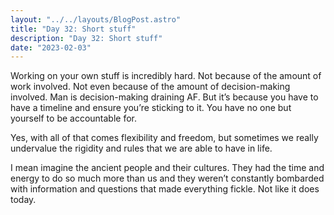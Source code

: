 ```yaml
---
layout: "../../layouts/BlogPost.astro"
title: "Day 32: Short stuff"
description: "Day 32: Short stuff"
date: "2023-02-03"
---
```


Working on your own stuff is incredibly hard. Not because of the amount of work involved. Not even because of the amount of decision-making involved. Man is decision-making draining AF. But it’s because you have to have a timeline and ensure you’re sticking to it. You have no one but yourself to be accountable for.


Yes, with all of that comes flexibility and freedom, but sometimes we really undervalue the rigidity and rules that we are able to have in life. 


I mean imagine the ancient people and their cultures. They had the time and energy to do so much more than us and they weren’t constantly bombarded with information and questions that made everything fickle. Not like it does today.


